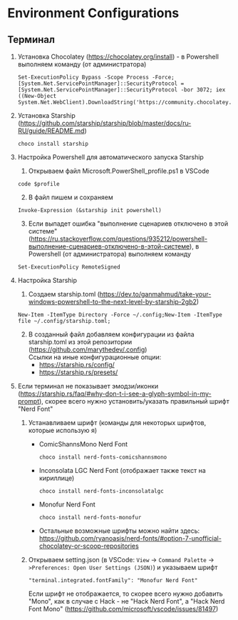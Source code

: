 # Environment Configurations

Терминал
---
1. Установка Chocolatey (https://chocolatey.org/install) - в Powershell выполняем команду (от администратора)
    ```
    Set-ExecutionPolicy Bypass -Scope Process -Force; [System.Net.ServicePointManager]::SecurityProtocol = [System.Net.ServicePointManager]::SecurityProtocol -bor 3072; iex ((New-Object System.Net.WebClient).DownloadString('https://community.chocolatey.org/install.ps1'))
    ```

2. Установка Starship (https://github.com/starship/starship/blob/master/docs/ru-RU/guide/README.md)
    ```
    choco install starship
    ```

3. Настройка Powershell для автоматического запуска Starship
   1. Открываем файл Microsoft.PowerShell_profile.ps1 в VSCode
    ```
    code $profile
    ```
   2. В файл пишем и сохраняем
   ```
   Invoke-Expression (&starship init powershell)
   ```
   3. Если выпадет ошибка "выполнение сценариев отключено в этой системе" (https://ru.stackoverflow.com/questions/935212/powershell-выполнение-сценариев-отключено-в-этой-системе), в Powershell (от администратора) выполняем команду 
   ```
   Set-ExecutionPolicy RemoteSigned
   ```

4. Настройка Starship
   1. Создаем starship.toml (https://dev.to/ganmahmud/take-your-windows-powershell-to-the-next-level-by-starship-2gb2)
   ```
   New-Item -ItemType Directory -Force ~/.config;New-Item -ItemType file ~/.config/starship.toml;
   ```
   2. В созданный файл добавляем конфигурации из файла starship.toml из этой репозитории (https://github.com/marythedev/.config)<br>
       Ссылки на иные конфигурационные опции:
       - https://starship.rs/config/
       - https://starship.rs/presets/
  3. Если терминал не показывает эмодзи/иконки (https://starship.rs/faq/#why-don-t-i-see-a-glyph-symbol-in-my-prompt), скорее всего нужно установить/указать правильный шрифт "Nerd Font"
     1. Устанавливаем шрифт (команды для некоторых шрифтов, которые использую я)
        - ComicShannsMono Nerd Font
           ```
           choco install nerd-fonts-comicshannsmono
           ```
        - Inconsolata LGC Nerd Font (отображает также текст на кириллице)
           ```
           choco install nerd-fonts-inconsolatalgc
           ```
        - Monofur Nerd Font
           ```
           choco install nerd-fonts-monofur
           ```
        - Остальные возможные шрифты можно найти здесь: https://github.com/ryanoasis/nerd-fonts/#option-7-unofficial-chocolatey-or-scoop-repositories

     2. Открываем setting.json (в VSCode: `View` -> `Command Palette` -> `>Preferences: Open User Settings (JSON)`) и указываем шрифт
          ```
          "terminal.integrated.fontFamily": "Monofur Nerd Font"
          ```
          Если шрифт не отображается, то скорее всего нужно добавить "Mono", как в случае с Hack - не "Hack Nerd Font", а "Hack Nerd Font Mono" (https://github.com/microsoft/vscode/issues/81497)
